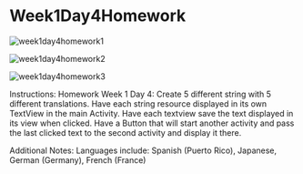 # Week1Day4Homework

![week1day4homework1](https://user-images.githubusercontent.com/46490503/50996040-e8156900-14ee-11e9-8cd8-603350c53500.JPG)

![week1day4homework2](https://user-images.githubusercontent.com/46490503/50996047-eba8f000-14ee-11e9-824e-434e3ac6bdaf.JPG)

![week1day4homework3](https://user-images.githubusercontent.com/46490503/50996054-eea3e080-14ee-11e9-9957-f0e63a171e30.JPG)

Instructions:
Homework Week 1 Day 4:
Create 5 different string with 5 different translations.
  Have each string resource displayed in its own TextView in the main Activity.
  Have each textview save the text displayed in its view when clicked.
  Have a Button that will start another activity and pass the last clicked text to the second
 activity and display it there.

Additional Notes:
Languages include: Spanish (Puerto Rico), Japanese, German (Germany), French (France)

